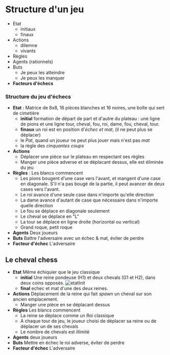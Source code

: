 # Structure d'un jeu

- Etat
	- initiaux
	- finaux
- Actions
	- dilemne
	- vivants
- Règles
- Agents (rationnels)
- Buts
	- Je peux les atteindre
	- Je peux les manquer
- **Facteurs d'échecs**

### Structure du jeu d'échecs

- **Etat** : Matrice de 8x8, 16 pièces blanches et 16 noires, une boîte qui sert de cimetière
	- **initial** formation de départ de part et d'autre du plateau : une ligne de pions et une ligne tour, cheval, fou, roi, dame, fou, cheval, tour.
	- **finaux** un roi est en position d'*échec et mat*, (il ne peut plus se déplacer)
	- le *Pat*, quand un joueur ne peut plus jouer mais n'est pas *mat*
	- la règle des *cinquantes coups*
- **Actions**
	- Déplacer une pièce sur le plateau en respectant ses règles
	- Manger une pièce adverse et se déplacant dessus, elle est éliminée du jeu
- **Règles** : Les blancs commencent
	- Les pions bougent d'une case vers l'avant, et mangent d'une case en diagonale. S'il n'a pas bougé de la partie, il peut avancer de deux cases vers l'avant.
	- Le roi avance d'une seule case dans n'importe qu'elle direction
	- La dame avance d'autant de case que nécessaire dans n'importe quelle direction
	- Le fou se déplace en diagonale seulement
	- Le cheval se déplace en "L"
	- La tour se déplace en ligne droite (horizontal ou vertical)
	- Grand roque, petit roque
- **Agents** Deux joueurs
- **Buts** Battre l'adversaire avec un échec & mat, éviter de perdre
- **Facteur d'échec** L'adversaire

## Le cheval chess

- **Etat** Même échiquier que le jeu classique
	- **initial** Une reine pondeuse (H1) et deux chevals (G1 et H2), dans deux coins opposés.
	![etatInit](/fig/fig1.png)
	- **final** echec et mat d'une des deux reines.
- **Actions** Déplacement de la reine qui fait *spawn* un cheval sur son ancien emplacement. 
	- Manger une pièce en se déplacant dessus
- **Règles** Les blancs commencent
	- La reine se déplace comme un Roi classique
	- A chaque tour de jeu, le joueur choisi de déplacer sa reine ou de déplacer un de ses chevals
	- Le nombre de chevals est illimité
- **Agents** deux joueurs
- **Buts** Mettre en échec le roi adverse, éviter de perdre
- **Facteur d'échec** L'adversaire
